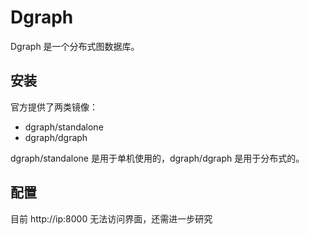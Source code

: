 # Dgraph

Dgraph 是一个分布式图数据库。

## 安装

官方提供了两类镜像：

* dgraph/standalone
* dgraph/dgraph

dgraph/standalone 是用于单机使用的，dgraph/dgraph 是用于分布式的。


## 配置

目前 http://ip:8000 无法访问界面，还需进一步研究